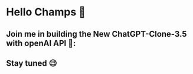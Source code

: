 # Hello Champs 👋
## Join me in building the New ChatGPT-Clone-3.5 with openAI API 🖖:
## Stay tuned 	😉
